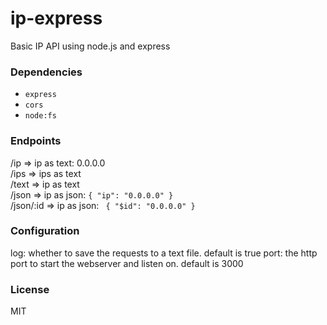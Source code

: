 # ip-express
Basic IP API using node.js and express
### Dependencies
- `express`
- `cors`
- `node:fs`
### Endpoints
/ip => ip as text: 0.0.0.0<br>
/ips => ips as text<br>
/text => ip as text<br>
/json => ip as json: `{ "ip": "0.0.0.0" }`<br>
/json/:id => ip as json: ` { "$id": "0.0.0.0" }`

### Configuration
log: whether to save the requests to a text file. default is true
port: the http port to start the webserver and listen on. default is 3000

### License
MIT
